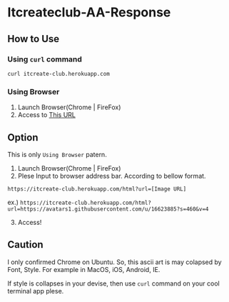 # Itcreateclub-AA-Response
## How to Use

### Using `curl` command
```shell
curl itcreate-club.herokuapp.com
```

### Using Browser
1. Launch Browser(Chrome | FireFox)
2. Access to [This URL](http://itcreate-club.herokuapp.com)

## Option
This is only `Using Browser` patern.

1. Launch Browser(Chrome | FireFox)
2. Plese Input to browser address bar. According to bellow format.
```
https://itcreate-club.herokuapp.com/html?url=[Image URL]
```
ex.) `https://itcreate-club.herokuapp.com/html?url=https://avatars1.githubusercontent.com/u/16623885?s=460&v=4`

3. Access!

## Caution

I only confirmed Chrome on Ubuntu.
So, this ascii art is may colapsed by Font, Style. 
For example in MacOS, iOS, Android, IE.

If style is collapses in your devise, then use `curl` command on your cool terminal app plese.
